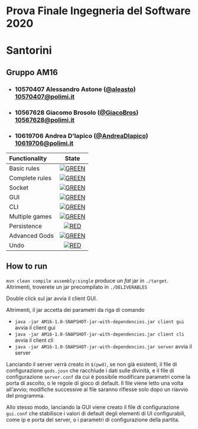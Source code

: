 # Prova Finale Ingegneria del Software 2020
# Santorini

## Gruppo AM16


- ###   10570407    Alessandro Astone ([@aleasto](https://github.com/aleasto))<br>10570407@polimi.it
- ###   10567628    Giacomo Brosolo ([@GiacoBros](https://github.com/GiacoBros))<br>10567628@polimi.it
- ###   10619706    Andrea D'Iapico ([@AndreaDIapico](https://github.com/AndreaDIapico))<br>10619706@polimi.it

| Functionality | State |
|:-----------------------|:------------------------------------:|
| Basic rules | [![GREEN](https://placehold.it/15/44bb44/44bb44)](#) |
| Complete rules | [![GREEN](https://placehold.it/15/44bb44/44bb44)](#) |
| Socket | [![GREEN](https://placehold.it/15/44bb44/44bb44)](#) |
| GUI | [![GREEN](https://placehold.it/15/44bb44/44bb44)](#) |
| CLI | [![GREEN](https://placehold.it/15/44bb44/44bb44)](#) |
| Multiple games | [![GREEN](https://placehold.it/15/44bb44/44bb44)](#) |
| Persistence | [![RED](https://placehold.it/15/f03c15/f03c15)](#) |
| Advanced Gods | [![GREEN](https://placehold.it/15/44bb44/44bb44)](#) |
| Undo | [![RED](https://placehold.it/15/f03c15/f03c15)](#) |

<!--
[![RED](https://placehold.it/15/f03c15/f03c15)](#)
[![YELLOW](https://placehold.it/15/ffdd00/ffdd00)](#)
[![GREEN](https://placehold.it/15/44bb44/44bb44)](#)
-->

## How to run
`mvn clean compile assembly:single` produce un _fat_ jar in `./target`. Altrimenti, troverete un jar precompilato in `./DELIVERABLES`

Double click sul jar avvia il client GUI.

Altrimenti, il jar accetta dei parametri da riga di comando
* `java -jar AM16-1.0-SNAPSHOT-jar-with-dependencies.jar client gui` avvia il client gui
* `java -jar AM16-1.0-SNAPSHOT-jar-with-dependencies.jar client cli` avvia il client cli
* `java -jar AM16-1.0-SNAPSHOT-jar-with-dependencies.jar server` avvia il server

Lanciando il server verrà creato in `$(pwd)`, se non già esistenti, il file di configurazione `gods.josn` che racchiude
i dati sulle divinità, e il file di configurazione `server.conf` da cui è possibile modificare parametri come la porta di ascolto, o le regole di gioco di default.
Il file viene letto una volta all'avvio; modifiche successive al file saranno riflesse solo dopo un riavvio del programma.

Allo stesso modo, lanciando la GUI viene creato il file di configurazione `gui.conf` che stabilisce i valori di default
degli elementi di UI configurabili, come ip e porta del server, o i parametri di configurazione della partita.
